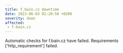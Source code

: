 ```yaml
---
title: f.bain.cz downtime
date: 2023-06-03 02:20:50 +0200
severity: down
affected:
 - f.bain.cz
---
```

Automatic checks for f.bain.cz have failed. Requirements ['http_requirement'] failed.
